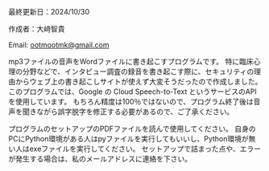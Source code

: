 最終更新日：2024/10/30

作成者：大﨑智貴

Email: ootmootmk@gmail.com


mp3ファイルの音声をWordファイルに書き起こすプログラムです。
特に臨床心理の分野などで、インタビュー調査の録音を書き起こす際に、セキュリティの理由からウェブ上の書き起こしサイトが使えず大変そうだったので作成しました。
このプログラムでは、Google の Cloud Speech-to-Text というサービスのAPI を使用しています。
もちろん精度は100％ではないので、プログラム終了後は音声を聞きながら誤字脱字を修正する必要があるので、ご了承ください。

プログラムのセットアップのPDFファイルを読んで使用してください。
自身のPCにPython環境がある人はpyファイルを実行してもいいし、Python環境が無い人はexeファイルを実行してください。
セットアップで詰まった点や、エラーが発生する場合は、私のメールアドレスに連絡を下さい。

